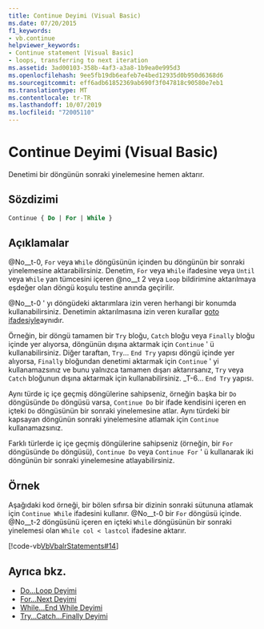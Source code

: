 ```yaml
---
title: Continue Deyimi (Visual Basic)
ms.date: 07/20/2015
f1_keywords:
- vb.continue
helpviewer_keywords:
- Continue statement [Visual Basic]
- loops, transferring to next iteration
ms.assetid: 3ad00103-358b-4af3-a3a8-1b9ea0e995d3
ms.openlocfilehash: 9ee5fb19db6eafeb7e4bed12935d0b950d6368d6
ms.sourcegitcommit: eff6adb61852369ab690f3f047818c90580e7eb1
ms.translationtype: MT
ms.contentlocale: tr-TR
ms.lasthandoff: 10/07/2019
ms.locfileid: "72005110"
---
```

# <a name="continue-statement-visual-basic"></a>Continue Deyimi (Visual Basic)
Denetimi bir döngünün sonraki yinelemesine hemen aktarır.  
  
## <a name="syntax"></a>Sözdizimi  
  
```vb  
Continue { Do | For | While }  
```  
  
## <a name="remarks"></a>Açıklamalar  
 @No__t-0, `For` veya `While` döngüsünün içinden bu döngünün bir sonraki yinelemesine aktarabilirsiniz. Denetim, `For` veya `While` ifadesine veya `Until` veya `While` yan tümcesini içeren @no__t 2 veya `Loop` bildirimine aktarılmaya eşdeğer olan döngü koşulu testine anında geçirilir.  
  
 @No__t-0 ' yı döngüdeki aktarımlara izin veren herhangi bir konumda kullanabilirsiniz. Denetimin aktarılmasına izin veren kurallar [goto ifadesiyle](../../../visual-basic/language-reference/statements/goto-statement.md)aynıdır.  
  
 Örneğin, bir döngü tamamen bir `Try` bloğu, `Catch` bloğu veya `Finally` bloğu içinde yer alıyorsa, döngünün dışına aktarmak için `Continue` ' ü kullanabilirsiniz. Diğer taraftan, `Try`... `End Try` yapısı döngü içinde yer alıyorsa, `Finally` bloğundan denetimi aktarmak için `Continue` ' yi kullanamazsınız ve bunu yalnızca tamamen dışarı aktarırsanız, `Try` veya `Catch` bloğunun dışına aktarmak için kullanabilirsiniz. _T-6... `End Try` yapısı.  
  
 Aynı türde iç içe geçmiş döngülerine sahipseniz, örneğin başka bir `Do` döngüsünde `Do` döngüsü varsa, `Continue Do` bir ifade kendisini içeren en içteki `Do` döngüsünün bir sonraki yinelemesine atlar. Aynı türdeki bir kapsayan döngünün sonraki yinelemesine atlamak için `Continue` kullanamazsınız.  
  
 Farklı türlerde iç içe geçmiş döngülerine sahipseniz (örneğin, bir `For` döngüsünde `Do` döngüsü), `Continue Do` veya `Continue For` ' ü kullanarak iki döngünün bir sonraki yinelemesine atlayabilirsiniz.  
  
## <a name="example"></a>Örnek  
 Aşağıdaki kod örneği, bir bölen sıfırsa bir dizinin sonraki sütununa atlamak için `Continue While` ifadesini kullanır. @No__t-0 bir `For` döngüsü içinde. @No__t-2 döngüsünü içeren en içteki `While` döngüsünün bir sonraki yinelemesi olan `While col < lastcol` ifadesine aktarır.  
  
 [!code-vb[VbVbalrStatements#14](~/samples/snippets/visualbasic/VS_Snippets_VBCSharp/VbVbalrStatements/VB/Class1.vb#14)]  
  
## <a name="see-also"></a>Ayrıca bkz.

- [Do...Loop Deyimi](../../../visual-basic/language-reference/statements/do-loop-statement.md)
- [For...Next Deyimi](../../../visual-basic/language-reference/statements/for-next-statement.md)
- [While...End While Deyimi](../../../visual-basic/language-reference/statements/while-end-while-statement.md)
- [Try...Catch...Finally Deyimi](../../../visual-basic/language-reference/statements/try-catch-finally-statement.md)
